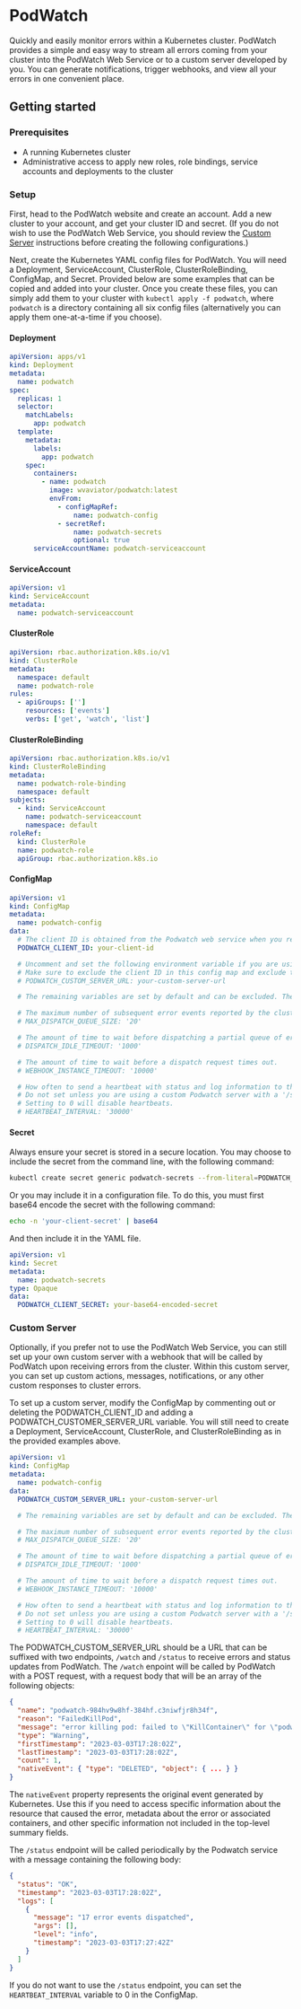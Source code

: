 # PodWatch

Quickly and easily monitor errors within a Kubernetes cluster. PodWatch provides a simple and easy way to stream all errors coming from your cluster into the PodWatch Web Service or to a custom server developed by you. You can generate notifications, trigger webhooks, and view all your errors in one convenient place.

## Getting started

### Prerequisites

- A running Kubernetes cluster
- Administrative access to apply new roles, role bindings, service accounts and deployments to the cluster

### Setup

First, head to the PodWatch website and create an account. Add a new cluster to your account, and get your cluster ID and secret. (If you do not wish to use the PodWatch Web Service, you should review the [Custom Server](#custom-server) instructions before creating the following configurations.)

Next, create the Kubernetes YAML config files for PodWatch. You will need a Deployment, ServiceAccount, ClusterRole, ClusterRoleBinding, ConfigMap, and Secret. Provided below are some examples that can be copied and added into your cluster. Once you create these files, you can simply add them to your cluster with `kubectl apply -f podwatch`, where `podwatch` is a directory containing all six config files (alternatively you can apply them one-at-a-time if you choose).

#### Deployment

```yaml
apiVersion: apps/v1
kind: Deployment
metadata:
  name: podwatch
spec:
  replicas: 1
  selector:
    matchLabels:
      app: podwatch
  template:
    metadata:
      labels:
        app: podwatch
    spec:
      containers:
        - name: podwatch
          image: wvaviator/podwatch:latest
          envFrom:
            - configMapRef:
                name: podwatch-config
            - secretRef:
                name: podwatch-secrets
                optional: true
      serviceAccountName: podwatch-serviceaccount
```

#### ServiceAccount

```yaml
apiVersion: v1
kind: ServiceAccount
metadata:
  name: podwatch-serviceaccount
```

#### ClusterRole

```yaml
apiVersion: rbac.authorization.k8s.io/v1
kind: ClusterRole
metadata:
  namespace: default
  name: podwatch-role
rules:
  - apiGroups: ['']
    resources: ['events']
    verbs: ['get', 'watch', 'list']
```

#### ClusterRoleBinding

```yaml
apiVersion: rbac.authorization.k8s.io/v1
kind: ClusterRoleBinding
metadata:
  name: podwatch-role-binding
  namespace: default
subjects:
  - kind: ServiceAccount
    name: podwatch-serviceaccount
    namespace: default
roleRef:
  kind: ClusterRole
  name: podwatch-role
  apiGroup: rbac.authorization.k8s.io
```

#### ConfigMap

```yaml
apiVersion: v1
kind: ConfigMap
metadata:
  name: podwatch-config
data:
  # The client ID is obtained from the Podwatch web service when you register a new cluster.
  PODWATCH_CLIENT_ID: your-client-id

  # Uncomment and set the following environment variable if you are using a custom Podwatch server.
  # Make sure to exclude the client ID in this config map and exclude the client secret in the deployment.
  # PODWATCH_CUSTOM_SERVER_URL: your-custom-server-url

  # The remaining variables are set by default and can be excluded. They are included here for reference or for further customization.

  # The maximum number of subsequent error events reported by the cluster before the events are dispatched.
  # MAX_DISPATCH_QUEUE_SIZE: '20'

  # The amount of time to wait before dispatching a partial queue of error events.
  # DISPATCH_IDLE_TIMEOUT: '1000'

  # The amount of time to wait before a dispatch request times out.
  # WEBHOOK_INSTANCE_TIMEOUT: '10000'

  # How often to send a heartbeat with status and log information to the Podwatch service or customer server.
  # Do not set unless you are using a custom Podwatch server with a '/status' endpoint to receive heartbeats.
  # Setting to 0 will disable heartbeats.
  # HEARTBEAT_INTERVAL: '30000'
```

#### Secret

Always ensure your secret is stored in a secure location.
You may choose to include the secret from the command line, with the following command:

```bash
kubectl create secret generic podwatch-secrets --from-literal=PODWATCH_CLIENT_SECRET='your-client-secret'
```

Or you may include it in a configuration file. To do this, you must first base64 encode the secret with the following command:

```bash
echo -n 'your-client-secret' | base64
```

And then include it in the YAML file.

```yaml
apiVersion: v1
kind: Secret
metadata:
  name: podwatch-secrets
type: Opaque
data:
  PODWATCH_CLIENT_SECRET: your-base64-encoded-secret
```

### Custom Server

Optionally, if you prefer not to use the PodWatch Web Service, you can still set up your own custom server with a webhook that will be called by PodWatch upon receiving errors from the cluster. Within this custom server, you can set up custom actions, messages, notifications, or any other custom responses to cluster errors.

To set up a custom server, modify the ConfigMap by commenting out or deleting the PODWATCH_CLIENT_ID and adding a PODWATCH_CUSTOMER_SERVER_URL variable. You will still need to create a Deployment, ServiceAccount, ClusterRole, and ClusterRoleBinding as in the provided examples above.

```yaml
apiVersion: v1
kind: ConfigMap
metadata:
  name: podwatch-config
data:
  PODWATCH_CUSTOM_SERVER_URL: your-custom-server-url

  # The remaining variables are set by default and can be excluded. They are included here for reference or for further customization.

  # The maximum number of subsequent error events reported by the cluster before the events are dispatched.
  # MAX_DISPATCH_QUEUE_SIZE: '20'

  # The amount of time to wait before dispatching a partial queue of error events.
  # DISPATCH_IDLE_TIMEOUT: '1000'

  # The amount of time to wait before a dispatch request times out.
  # WEBHOOK_INSTANCE_TIMEOUT: '10000'

  # How often to send a heartbeat with status and log information to the Podwatch service or customer server.
  # Do not set unless you are using a custom Podwatch server with a '/status' endpoint to receive heartbeats.
  # Setting to 0 will disable heartbeats.
  # HEARTBEAT_INTERVAL: '30000'
```

The PODWATCH_CUSTOM_SERVER_URL should be a URL that can be suffixed with two endpoints, `/watch` and `/status` to receive errors and status updates from PodWatch. The `/watch` enpoint will be called by PodWatch with a POST request, with a request body that will be an array of the following objects:

```json
{
  "name": "podwatch-984hv9w8hf-384hf.c3niwfjr8h34f",
  "reason": "FailedKillPod",
  "message": "error killing pod: failed to \"KillContainer\" for \"podwatch\" with KillContainerError: \"rpc error: code = Unknown desc = Error response from daemon: No such container\"",
  "type": "Warning",
  "firstTimestamp": "2023-03-03T17:28:02Z",
  "lastTimestamp": "2023-03-03T17:28:02Z",
  "count": 1,
  "nativeEvent": { "type": "DELETED", "object": { ... } }
}
```

The `nativeEvent` property represents the original event generated by Kubernetes. Use this if you need to access specific information about the resource that caused the error, metadata about the error or associated containers, and other specific information not included in the top-level summary fields.

The `/status` endpoint will be called periodically by the Podwatch service with a message containing the following body:

```json
{
  "status": "OK",
  "timestamp": "2023-03-03T17:28:02Z",
  "logs": [
    {
      "message": "17 error events dispatched",
      "args": [],
      "level": "info",
      "timestamp": "2023-03-03T17:27:42Z"
    }
  ]
}
```

If you do not want to use the `/status` endpoint, you can set the `HEARTBEAT_INTERVAL` variable to 0 in the ConfigMap.
